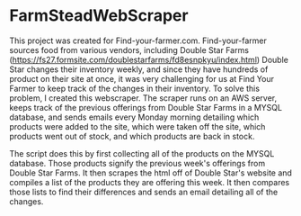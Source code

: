 # FarmSteadWebScraper

This project was created for Find-your-farmer.com. Find-your-farmer sources food from various vendors, including Double Star Farms (https://fs27.formsite.com/doublestarfarms/fd8esnpkyu/index.html)
Double Star changes their inventory weekly, and since they have hundreds of product on their site at once, it was very challenging for us at Find Your Farmer to keep track of the changes in their inventory.
To solve this problem, I created this webscraper. The scraper runs on an AWS server, keeps track of the previous offerings from Double Star Farms in a MYSQL database, and sends emails every Monday morning 
detailing which products were added to the site, which were taken off the site, which products went out of stock, and which products are back in stock. 

The script does this by first collecting all of the products on the MYSQL database. Those products signify the previous week's offerings from Double Star Farms. 
It then scrapes the html off of Double Star's website and compiles a list of the products they are offering this week. It then compares those lists to find their differences and sends an email detailing all of the changes. 

